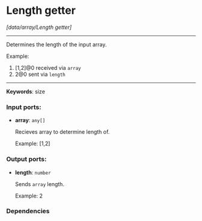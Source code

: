 # Length getter

_[data/array/Length getter]_

---

Determines the length of the input array.  
  
Example:  
1. [1,2]@0 received via `array`  
2. 2@0 sent via `length`  

---

__Keywords__: size

### Input ports:

* __array__: ` any[] `

    Recieves array to determine length of.
    
    Example:
    [1,2]

### Output ports:

* __length__: ` number `

    Sends `array` length.
    
    Example:
    2

### Dependencies





